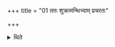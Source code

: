 +++
title = "01 ततः शुक्रामन्थिभ्याम् प्रचरतः"

+++

<details><summary>थिते</summary>

ततः शुक्रामन्थिभ्यां प्रचरतः । स्तुतोऽसि जनधा देवास्त्वा शुक्रपाः प्रणयन्त्विति शुक्रमध्वर्युरादत्ते । स्तुतोऽसि जनधा देवास्त्वा मन्थिपाः प्रणयन्त्विति मन्थिनं प्रतिप्रस्थाता । चमसांश्चमसाध्वर्यवः १
</details>
